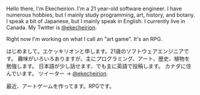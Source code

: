 Hello there, I'm Ekecheirion. I'm a 21 year-old software engineer. I have numerous hobbies, but I mainly study programming, art, history, and botany. I speak a bit of Japanese, but I mainly speak in English. I currently live in Canada. My Twitter is [@ekecheirion](https://twitter.com/ekecheirion).

Right now I'm working on what I call an "art game". It's an RPG.

はじめまして。エケッキリオンと申します。21歳のソフトウェアエンジニアです。
趣味がいろいろありますが、主にプログラミング、アート、歴史、植物を勉強します。
日本語が少し話せます、でも主に英語で投稿します。
カナダに住んでいます。
ツイーター → [@ekecheirion](https://twitter.com/ekecheirion).

最近、アートゲームを作ってます。RPGです。
